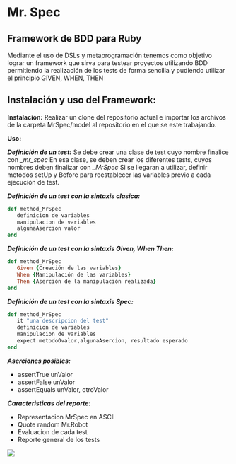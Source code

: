 Mr. Spec
========

## Framework de BDD para Ruby

Mediante el uso de DSLs y metaprogramación tenemos como objetivo lograr un framework que sirva para testear proyectos utilizando BDD
permitiendo la realización de los tests de forma sencilla y pudiendo utilizar el principio GIVEN, WHEN, THEN


## Instalación y uso del Framework:

**Instalación:** Realizar un clone del repositorio actual e importar los archivos de la carpeta MrSpec/model al repositorio en el que se este trabajando.

**Uso:**
   
   ***Definición de un test:*** Se debe crear una clase de test cuyo nombre finalice con *_mr_spec*
                                 En esa clase, se deben crear los diferentes tests, cuyos nombres deben finalizar con *_MrSpec*
                                 Si se llegaran a utilizar, definir metodos setUp y Before para reestablecer las variables previo a cada ejecución de test.
                                 
   ***Definición de un test con la sintaxis clasica:***
    
```Ruby
def method_MrSpec
   definicion de variables
   manipulacion de variables
   algunaAsercion valor
end
```                                 

   ***Definición de un test con la sintaxis Given, When Then:***
    
```Ruby
def method_MrSpec
   Given {Creación de las variables}
   When {Manipulación de las variables}
   Then {Aserción de la manipulación realizada}
end
```

   ***Definición de un test con la sintaxis Spec:***
    
```Ruby
def method_MrSpec
   it "una descripcion del test"
   definicion de variables
   manipulacion de variables
   expect metodoOvalor,algunaAsercion, resultado esperado
end
```   

   ***Aserciones posibles:***
   - assertTrue unValor
   - assertFalse unValor
   - assertEquals unValor, otroValor


   ***Caracteristicas del reporte:*** 
   - Representacion MrSpec en ASCII
   - Quote random Mr.Robot
   - Evaluacion de cada test
   - Reporte general de los tests
   

![](https://github.com/trimegisto87/MrSpec/raw/master/docs/MrSpecreadme.png)
